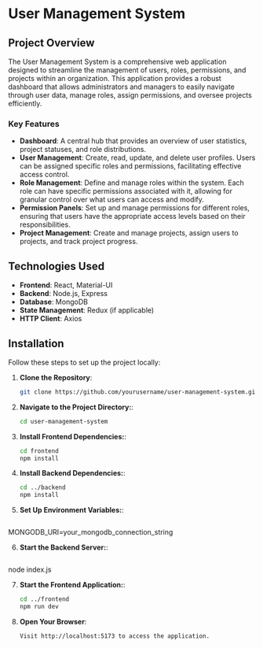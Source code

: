 # User Management System

## Project Overview

The User Management System is a comprehensive web application designed to streamline the management of users, roles, permissions, and projects within an organization. This application provides a robust dashboard that allows administrators and managers to easily navigate through user data, manage roles, assign permissions, and oversee projects efficiently.

### Key Features

- **Dashboard**: A central hub that provides an overview of user statistics, project statuses, and role distributions.
- **User  Management**: Create, read, update, and delete user profiles. Users can be assigned specific roles and permissions, facilitating effective access control.
- **Role Management**: Define and manage roles within the system. Each role can have specific permissions associated with it, allowing for granular control over what users can access and modify.
- **Permission Panels**: Set up and manage permissions for different roles, ensuring that users have the appropriate access levels based on their responsibilities.
- **Project Management**: Create and manage projects, assign users to projects, and track project progress.

## Technologies Used

- **Frontend**: React, Material-UI
- **Backend**: Node.js, Express
- **Database**: MongoDB
- **State Management**: Redux (if applicable)
- **HTTP Client**: Axios

## Installation

Follow these steps to set up the project locally:

1. **Clone the Repository**:

   ```bash
   git clone https://github.com/yourusername/user-management-system.git

2. **Navigate to the Project Directory:**:

   ```bash
   cd user-management-system
   
3. **Install Frontend Dependencies:**:

   ```bash
   cd frontend
   npm install

4. **Install Backend Dependencies:**:

   ```bash
   cd ../backend
   npm install
   
5. **Set Up Environment Variables:**:

   ```bash
  MONGODB_URI=your_mongodb_connection_string

6. **Start the Backend Server:**:

   ```bash
  node index.js

7. **Start the Frontend Application:**:

   ```bash
   cd ../frontend
   npm run dev

8. **Open Your Browser**:

   ```bash
   Visit http://localhost:5173 to access the application.
